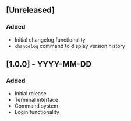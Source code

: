 ## [Unreleased]

### Added
- Initial changelog functionality
- `changelog` command to display version history

## [1.0.0] - YYYY-MM-DD

### Added
- Initial release
- Terminal interface
- Command system
- Login functionality 
